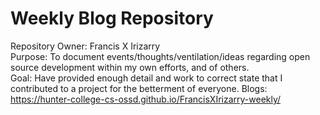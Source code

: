 # Weekly Blog Repository

Repository Owner: Francis X Irizarry  
Purpose: To document events/thoughts/ventilation/ideas regarding open source development within my own efforts, and of others.   
Goal: Have provided enough detail and work to correct state that I contributed to a project for the betterment of everyone. 
Blogs: https://hunter-college-cs-ossd.github.io/FrancisXIrizarry-weekly/
